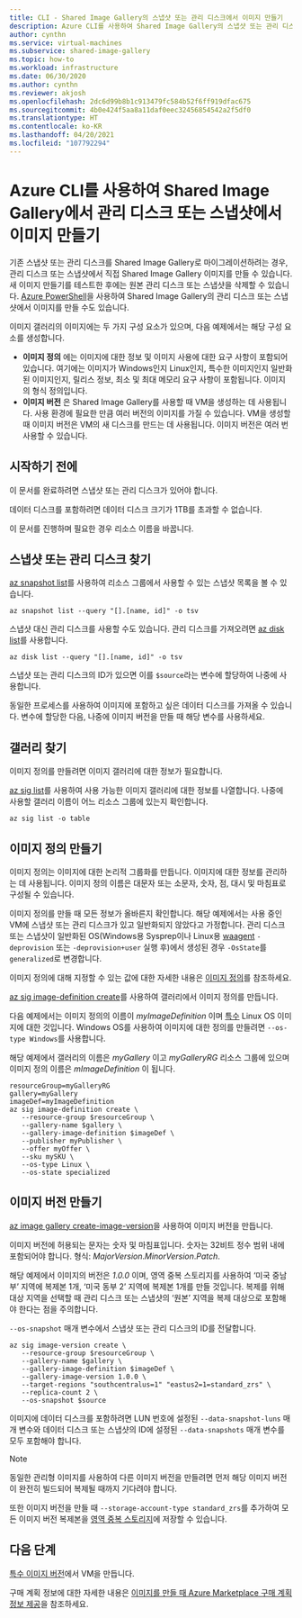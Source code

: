 ```yaml
---
title: CLI - Shared Image Gallery의 스냅샷 또는 관리 디스크에서 이미지 만들기
description: Azure CLI를 사용하여 Shared Image Gallery의 스냅샷 또는 관리 디스크에서 이미지를 만드는 방법을 알아봅니다.
author: cynthn
ms.service: virtual-machines
ms.subservice: shared-image-gallery
ms.topic: how-to
ms.workload: infrastructure
ms.date: 06/30/2020
ms.author: cynthn
ms.reviewer: akjosh
ms.openlocfilehash: 2dc6d99b8b1c913479fc584b52f6ff919dfac675
ms.sourcegitcommit: 4b0e424f5aa8a11daf0eec32456854542a2f5df0
ms.translationtype: HT
ms.contentlocale: ko-KR
ms.lasthandoff: 04/20/2021
ms.locfileid: "107792294"
---
```

# <a name="create-an-image-from-a-managed-disk-or-snapshot-in-a-shared-image-gallery-using-the-azure-cli"></a>Azure CLI를 사용하여 Shared Image Gallery에서 관리 디스크 또는 스냅샷에서 이미지 만들기

기존 스냅샷 또는 관리 디스크를 Shared Image Gallery로 마이그레이션하려는 경우, 관리 디스크 또는 스냅샷에서 직접 Shared Image Gallery 이미지를 만들 수 있습니다. 새 이미지 만들기를 테스트한 후에는 원본 관리 디스크 또는 스냅샷을 삭제할 수 있습니다. [Azure PowerShell](image-version-snapshot-powershell.md)을 사용하여 Shared Image Gallery의 관리 디스크 또는 스냅샷에서 이미지를 만들 수도 있습니다.

이미지 갤러리의 이미지에는 두 가지 구성 요소가 있으며, 다음 예제에서는 해당 구성 요소를 생성합니다.
- **이미지 정의** 에는 이미지에 대한 정보 및 이미지 사용에 대한 요구 사항이 포함되어 있습니다. 여기에는 이미지가 Windows인지 Linux인지, 특수한 이미지인지 일반화된 이미지인지, 릴리스 정보, 최소 및 최대 메모리 요구 사항이 포함됩니다. 이미지의 형식 정의입니다. 
- **이미지 버전** 은 Shared Image Gallery를 사용할 때 VM을 생성하는 데 사용됩니다. 사용 환경에 필요한 만큼 여러 버전의 이미지를 가질 수 있습니다. VM을 생성할 때 이미지 버전은 VM의 새 디스크를 만드는 데 사용됩니다. 이미지 버전은 여러 번 사용할 수 있습니다.


## <a name="before-you-begin"></a>시작하기 전에

이 문서를 완료하려면 스냅샷 또는 관리 디스크가 있어야 합니다. 

데이터 디스크를 포함하려면 데이터 디스크 크기가 1TB를 초과할 수 없습니다.

이 문서를 진행하며 필요한 경우 리소스 이름을 바꿉니다.

## <a name="find-the-snapshot-or-managed-disk"></a>스냅샷 또는 관리 디스크 찾기 

[az snapshot list](/cli/azure/snapshot#az_snapshot_list)를 사용하여 리소스 그룹에서 사용할 수 있는 스냅샷 목록을 볼 수 있습니다. 

```azurecli-interactive
az snapshot list --query "[].[name, id]" -o tsv
```

스냅샷 대신 관리 디스크를 사용할 수도 있습니다. 관리 디스크를 가져오려면 [az disk list](/cli/azure/disk#az_disk_list)를 사용합니다. 

```azurecli-interactive
az disk list --query "[].[name, id]" -o tsv
```

스냅샷 또는 관리 디스크의 ID가 있으면 이를 `$source`라는 변수에 할당하여 나중에 사용합니다.

동일한 프로세스를 사용하여 이미지에 포함하고 싶은 데이터 디스크를 가져올 수 있습니다. 변수에 할당한 다음, 나중에 이미지 버전을 만들 때 해당 변수를 사용하세요.


## <a name="find-the-gallery"></a>갤러리 찾기

이미지 정의를 만들려면 이미지 갤러리에 대한 정보가 필요합니다.

[az sig list](/cli/azure/sig#az_sig_list)를 사용하여 사용 가능한 이미지 갤러리에 대한 정보를 나열합니다. 나중에 사용할 갤러리 이름이 어느 리소스 그룹에 있는지 확인합니다.

```azurecli-interactive 
az sig list -o table
```


## <a name="create-an-image-definition"></a>이미지 정의 만들기

이미지 정의는 이미지에 대한 논리적 그룹화를 만듭니다. 이미지에 대한 정보를 관리하는 데 사용됩니다. 이미지 정의 이름은 대문자 또는 소문자, 숫자, 점, 대시 및 마침표로 구성될 수 있습니다. 

이미지 정의를 만들 때 모든 정보가 올바른지 확인합니다. 해당 예제에서는 사용 중인 VM에 스냅샷 또는 관리 디스크가 있고 일반화되지 않았다고 가정합니다. 관리 디스크 또는 스냅샷이 일반화된 OS(Windows용 Sysprep이나 Linux용 [waagent](https://github.com/Azure/WALinuxAgent) `-deprovision` 또는 `-deprovision+user` 실행 후)에서 생성된 경우 `-OsState`를 `generalized`로 변경합니다. 

이미지 정의에 대해 지정할 수 있는 값에 대한 자세한 내용은 [이미지 정의](./shared-image-galleries.md#image-definitions)를 참조하세요.

[az sig image-definition create](/cli/azure/sig/image-definition#az_sig_image_definition_create)를 사용하여 갤러리에서 이미지 정의를 만듭니다.

다음 예제에서는 이미지 정의의 이름이 *myImageDefinition* 이며 [특수](./shared-image-galleries.md#generalized-and-specialized-images) Linux OS 이미지에 대한 것입니다. Windows OS를 사용하여 이미지에 대한 정의를 만들려면 `--os-type Windows`를 사용합니다. 

해당 예제에서 갤러리의 이름은 *myGallery* 이고 *myGalleryRG* 리소스 그룹에 있으며 이미지 정의 이름은 *mImageDefinition* 이 됩니다.

```azurecli-interactive 
resourceGroup=myGalleryRG
gallery=myGallery
imageDef=myImageDefinition
az sig image-definition create \
   --resource-group $resourceGroup \
   --gallery-name $gallery \
   --gallery-image-definition $imageDef \
   --publisher myPublisher \
   --offer myOffer \
   --sku mySKU \
   --os-type Linux \
   --os-state specialized
```


## <a name="create-the-image-version"></a>이미지 버전 만들기

[az image gallery create-image-version](/cli/azure/sig/image-version#az_sig_image_version_create)을 사용하여 이미지 버전을 만듭니다. 

이미지 버전에 허용되는 문자는 숫자 및 마침표입니다. 숫자는 32비트 정수 범위 내에 포함되어야 합니다. 형식: *MajorVersion*.*MinorVersion*.*Patch*.

해당 예제에서 이미지의 버전은 *1.0.0* 이며, 영역 중복 스토리지를 사용하여 ‘미국 중남부’ 지역에 복제본 1개, ‘미국 동부 2’ 지역에 복제본 1개를 만들 것입니다.  복제를 위해 대상 지역을 선택할 때 관리 디스크 또는 스냅샷의 ‘원본’ 지역을 복제 대상으로 포함해야 한다는 점을 주의합니다.

`--os-snapshot` 매개 변수에서 스냅샷 또는 관리 디스크의 ID를 전달합니다.


```azurecli-interactive 
az sig image-version create \
   --resource-group $resourceGroup \
   --gallery-name $gallery \
   --gallery-image-definition $imageDef \
   --gallery-image-version 1.0.0 \
   --target-regions "southcentralus=1" "eastus2=1=standard_zrs" \
   --replica-count 2 \
   --os-snapshot $source
```

이미지에 데이터 디스크를 포함하려면 LUN 번호에 설정된 `--data-snapshot-luns` 매개 변수와 데이터 디스크 또는 스냅샷의 ID에 설정된 `--data-snapshots` 매개 변수를 모두 포함해야 합니다.

> [!NOTE]
> 동일한 관리형 이미지를 사용하여 다른 이미지 버전을 만들려면 먼저 해당 이미지 버전이 완전히 빌드되어 복제될 때까지 기다려야 합니다.
>
> 또한 이미지 버전을 만들 때 `--storage-account-type standard_zrs`를 추가하여 모든 이미지 버전 복제본을 [영역 중복 스토리지](../storage/common/storage-redundancy.md)에 저장할 수 있습니다.
>

## <a name="next-steps"></a>다음 단계

[특수 이미지 버전](vm-specialized-image-version-cli.md)에서 VM을 만듭니다.

구매 계획 정보에 대한 자세한 내용은 [이미지를 만들 때 Azure Marketplace 구매 계획 정보 제공](marketplace-images.md)을 참조하세요.